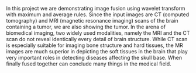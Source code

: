 In this project we are demonstrating image fusion using wavelet transform with
maximum and average rules. Since the input images are CT (computed
tomography) and MRI (magnetic resonance imaging) scans of the brain
containing a tumor, we are also showing the tumor. In the arena of biomedical
imaging, two widely used modalities, namely the MRI and the CT scan do not
reveal identically every detail of brain structure. While CT scan is especially
suitable for imaging bone structure and hard tissues, the MR images are much
superior in depicting the soft tissues in the brain that play very important roles
in detecting diseases affecting the skull base. When finally fused together can
conclude many things in the medical field. 
